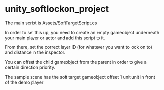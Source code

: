 # unity_softlockon_project

The main script is Assets/SoftTargetScript.cs

In order to set this up, you need to create an empty gameobject underneath your main player or actor and add this script to it. 

From there, set the correct layer ID (for whatever you want to lock on to) and distance in the inspector.

You can offset the child gameobject from the parent in order to give a certain direction priority. 

The sample scene has the soft target gameobject offset 1 unit unit in front of the demo player
